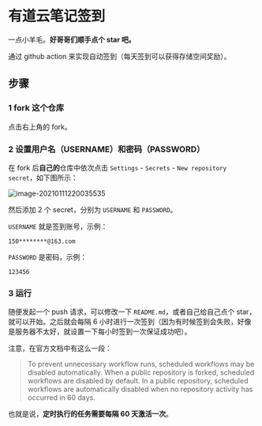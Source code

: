 # 有道云笔记签到

一点小羊毛。**好哥哥们顺手点个 star 吧。**

通过 github action 来实现自动签到（每天签到可以获得存储空间奖励）。

## 步骤

### 1 fork 这个仓库

点击右上角的 fork。

### 2 设置用户名（USERNAME）和密码（PASSWORD）

在 fork 后**自己的**仓库中依次点击 `Settings` - `Secrets` - `New repository secret`，如下图所示：

![image-20210111220035535](README.assets/image-20210111220035535.png)

然后添加 2 个 secret，分别为 `USERNAME` 和 `PASSWORD`。

`USERNAME` 就是签到账号，示例：

```text
150********@163.com
```

`PASSWORD` 是密码，示例：

```text
123456
```

### 3 运行

随便发起一个 push 请求，可以修改一下 `README.md`，或者自己给自己点个 star，就可以开始。之后就会每隔 6 小时进行一次签到（因为有时候签到会失败，好像是服务器不太好，就设置一下每小时签到一次保证成功吧）。

注意，在官方文档中有这么一段：

> To prevent unnecessary workflow runs, scheduled workflows may be disabled automatically. When a public repository is forked, scheduled workflows are disabled by default. In a public repository, scheduled workflows are automatically disabled when no repository activity has occurred in 60 days.

也就是说，**定时执行的任务需要每隔 60 天激活一次**。


